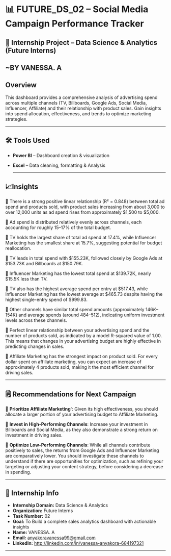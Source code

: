 # 📊 FUTURE_DS_02 – Social Media Campaign Performance Tracker

## 📌 Internship Project – Data Science & Analytics (Future Interns)
**~BY VANESSA. A**
---

## Overview
This dashboard provides a comprehensive analysis of advertising spend across multiple channels (TV, Billboards, Google Ads, Social Media, Influencer, Affiliate) 
and their relationship with product sales. Gain insights into spend allocation, effectiveness, and trends to optimize marketing strategies.

---

## 🛠 Tools Used
- **Power BI** – Dashboard creation & visualization  
- **Excel** – Data cleaning, formatting & Analysis  

  ---
  
## 📈Insights
🎯	There is a strong positive linear relationship (R² = 0.848) between total ad spend and products sold, 
with product sales increasing from about 3,000 to over 12,000 units as ad spend rises from approximately $1,500 to $5,000.

🎯 Ad spend is distributed relatively evenly across channels, each accounting for roughly 15–17% of the total budget.

🎯 TV holds the largest share of total ad spend at 17.4%, while Influencer Marketing has the smallest share at 15.7%, 
suggesting potential for budget reallocation.

🎯 TV leads in total spend with $155.23K, followed closely by Google Ads at $153.73K and Billboards at $150.79K.

🎯 Influencer Marketing has the lowest total spend at $139.72K, nearly $15.5K less than TV.

🎯 TV also has the highest average spend per entry at $517.43,
while Influencer Marketing has the lowest average at $465.73 despite having the highest single-entry spend of $999.83.

🎯 Other channels have similar total spend amounts (approximately $146K–$154K) and average spends (around $484–$512), 
indicating uniform investment levels across these channels.

🎯 Perfect linear relationship between your advertising spend and the number of products sold, 
as indicated by a model R-squared value of 1.00. This means that changes in your advertising budget are highly effective in predicting changes in sales.

🎯 Affiliate Marketing has the strongest impact on product sold. For every dollar spent on affiliate marketing, you can expect an increase of approximately 4 products sold, 
making it the most efficient channel for driving sales.

---

## 🗒 Recommendations for Next Campaign
🎯 **Prioritize Affiliate Marketing**': Given its high effectiveness, you should allocate a larger portion of your advertising budget to Affiliate Marketing.

🎯 **Invest in High-Performing Channels**: Increase your investment in Billboards and Social Media,
as they also demonstrate a strong return on investment in driving sales.

🎯 **Optimize Low-Performing Channels**: While all channels contribute positively to sales, the returns from Google Ads and Influencer Marketing are comparatively lower.
You should investigate these channels to understand if there are opportunities for optimization, such as refining your targeting or adjusting your content strategy, 
before considering a decrease in spending.

---

## 📅 Internship Info
- **Internship Domain:** Data Science & Analytics  
- **Organization:** Future Interns  
- **Task Number:** 02  
- **Goal:** To Build a complete sales analytics dashboard with actionable insights  
- **Name:** VANESSA. A
- **Email:** anyakoravanessa99@gmail.com  
- **LinkedIn:** http://linkedin.com/in/vanessa-anyakora-684197321
  
---
